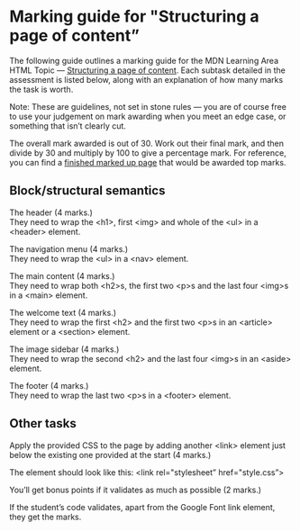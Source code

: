 Marking guide for "Structuring a page of content”
=================================================

The following guide outlines a marking guide for the MDN Learning Area HTML Topic — [Structuring a page of content](https://developer.mozilla.org/en-US/Learn/HTML/Introduction_to_HTML/Structuring_a_page_of_content). Each subtask detailed in the assessment is listed below, along with an explanation of how many marks the task is worth.

Note: These are guidelines, not set in stone rules — you are of course free to use your judgement on mark awarding when you meet an edge case, or something that isn’t clearly cut.

The overall mark awarded is out of 30. Work out their final mark, and then divide by 30 and multiply by 100 to give a percentage mark. For reference, you can find a [finished marked up page](index.html) that would be awarded top marks.

Block/structural semantics
--------------------------

 The header (4 marks.)   
They need to wrap the &lt;h1&gt;, first &lt;img&gt; and whole of the &lt;ul&gt; in a &lt;header&gt; element.

 The navigation menu (4 marks.)   
They need to wrap the &lt;ul&gt; in a &lt;nav&gt; element.

 The main content (4 marks.)   
They need to wrap both &lt;h2&gt;s, the first two &lt;p&gt;s and the last four &lt;img&gt;s in a &lt;main&gt; element.

 The welcome text (4 marks.)   
They need to wrap the first &lt;h2&gt; and the first two &lt;p&gt;s in an &lt;article&gt; element or a &lt;section&gt; element.

 The image sidebar (4 marks.)   
They need to wrap the second &lt;h2&gt; and the last four &lt;img&gt;s in an &lt;aside&gt; element.

 The footer (4 marks.)   
They need to wrap the last two &lt;p&gt;s in a &lt;footer&gt; element.

Other tasks
-----------

Apply the provided CSS to the page by adding another &lt;link&gt; element just below the existing one provided at the start (4 marks.)

The element should look like this: &lt;link rel="stylesheet” href="style.css”&gt;

You’ll get bonus points if it validates as much as possible (2 marks.)

If the student’s code validates, apart from the Google Font link element, they get the marks.

